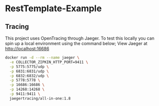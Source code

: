 # RestTemplate-Example


## Tracing
This project uses OpenTracing through Jaeger.
To test this locally you can spin up a local environment using the command below;
View Jaeger at <http://localhost:16686>
```bash
docker run -d --rm --name jaeger \
  -e COLLECTOR_ZIPKIN_HTTP_PORT=9411 \
  -p 5775:5775/udp \
  -p 6831:6831/udp \
  -p 6832:6832/udp \
  -p 5778:5778 \
  -p 16686:16686 \
  -p 14268:14268 \
  -p 9411:9411 \
  jaegertracing/all-in-one:1.8
```